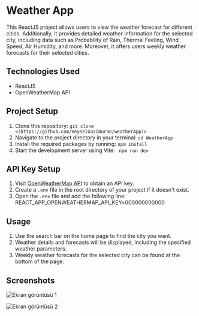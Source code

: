 # Weather App

This ReactJS project allows users to view the weather forecast for different cities. Additionally, it provides detailed weather information for the selected city, including data such as Probability of Rain, Thermal Feeling, Wind Speed, Air Humidity, and more. Moreover, it offers users weekly weather forecasts for their selected cities.

## Technologies Used
- ReactJS
- OpenWeatherMap API

## Project Setup
1. Clone this repository: `git clone <(https://github.com/VeyselGaziDuran/weatherApp)>`
2. Navigate to the project directory in your terminal: `cd WeatherApp`
3. Install the required packages by running: `npm install`
4. Start the development server using Vite: ` npm run dev`

## API Key Setup
1. Visit [OpenWeatherMap API]([https://openweathermap.org/api/one-call-api](https://openweathermap.org/api/one-call-api)) to obtain an API key.
2. Create a `.env` file in the root directory of your project if it doesn't exist.
3. Open the `.env` file and add the following line:
   REACT_APP_OPENWEATHERMAP_API_KEY=000000000000

## Usage
1. Use the search bar on the home page to find the city you want.
2. Weather details and forecasts will be displayed, including the specified weather parameters.
3. Weekly weather forecasts for the selected city can be found at the bottom of the page.

## Screenshots
![Ekran görüntüsü 1](https://github.com/VeyselGaziDuran/weatherApp/assets/81925500/7f4aba6b-c097-4286-b424-694e425164e8)

![Ekran görüntüsü 2](https://github.com/VeyselGaziDuran/weatherApp/assets/81925500/bbdaec06-5b32-4e9c-a94c-e909f1870d64)

